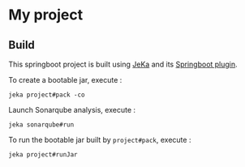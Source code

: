 # My project

## Build

This springboot project is built using [JeKa](https://jeka.dev) and its [Springboot plugin](https://github.com/jeka-dev/jeka/tree/master/plugins/dev.jeka.plugins.springboot).

To create a bootable jar, execute :
```shell
jeka project#pack -co
```

Launch Sonarqube analysis, execute :
```shell
jeka sonarqube#run
```

To run the bootable jar built by `project#pack`, execute :
```shell
jeka project#runJar
```

